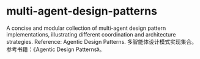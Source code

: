 # multi-agent-design-patterns
A concise and modular collection of multi-agent design pattern implementations, illustrating different coordination and architecture strategies. Reference: Agentic Design Patterns.  多智能体设计模式实现集合。 参考书籍：《Agentic Design Patterns》。
